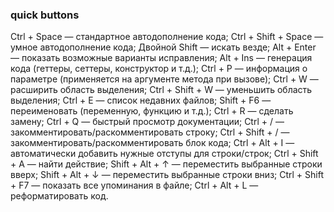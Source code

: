 ### quick buttons

Ctrl + Space — стандартное автодополнение кода;
Ctrl + Shift + Space — умное автодополнение кода;
Двойной Shift — искать везде;
Alt + Enter — показать возможные варианты исправления;
Alt + Ins — генерация кода (геттеры, сеттеры, конструктор и т.д.);
Ctrl + P — информация о параметре (применяется на аргументе метода при вызове);
Ctrl + W — расширить область выделения;
Ctrl + Shift + W — уменьшить область выделения;
Ctrl + E — список недавних файлов;
Shift + F6 — переименовать (переменную, функцию и т.д.);
Ctrl + R — сделать замену;
Ctrl + Q — быстрый просмотр документации;
Ctrl + / — закомментировать/раскомментировать строку;
Ctrl + Shift + / — закомментировать/раскомментировать блок кода;
Ctrl + Alt + I — автоматически добавить нужные отступы для строки/строк;
Ctrl + Shift + A — найти действие;
Shift + Alt + ↑ — переместить выбранные строки вверх;
Shift + Alt + ↓ — переместить выбранные строки вниз;
Ctrl + Shift + F7 — показать все упоминания в файле;
Ctrl + Alt + L — реформатировать код.
